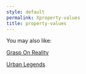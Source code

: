 ```yaml
---
style: default
permalink: Xproperty-values
title: property-values
---
```

You may also like:

[Grasp On Reality](http://scp-wiki.net/grasp-on-reality)

[Urban Legends](http://scp-wiki.net/urban-legends)
